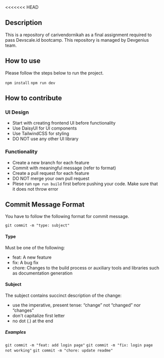 <<<<<<< HEAD
## Description
This is a repository of carivendornikah as a final assignment required to pass Devscale.id bootcamp. This repository is managed by Devgenius team.

## How to use
Please follow the steps below to run the project.

``npm install``
``npm run dev``

## How to contribute
### UI Design
- Start with creating frontend UI before functionality
- Use DaisyUI for UI components
- Use TailwindCSS for styling
- DO NOT use any other UI library
### Functionality
- Create a new branch for each feature
- Commit with meaningful message (refer to format)
- Create a pull request for each feature
- DO NOT merge your own pull request
- Plese run ``npm run build`` first before pushing your code. Make sure that it does not throw error
## Commit Message Format
You have to follow the following format for commit message.

``git commit -m "type: subject"``
#### Type
Must be one of the following:

- feat: A new feature
- fix: A bug fix
- chore: Changes to the build process or auxiliary tools and libraries such as documentation generation
#### Subject
The subject contains succinct description of the change:

- use the imperative, present tense: “change” not “changed” nor “changes”
- don't capitalize first letter
- no dot (.) at the end
##### Examples
``git commit -m "feat: add login page"``
``git commit -m "fix: login page not working"``
``git commit -m "chore: update readme"``
